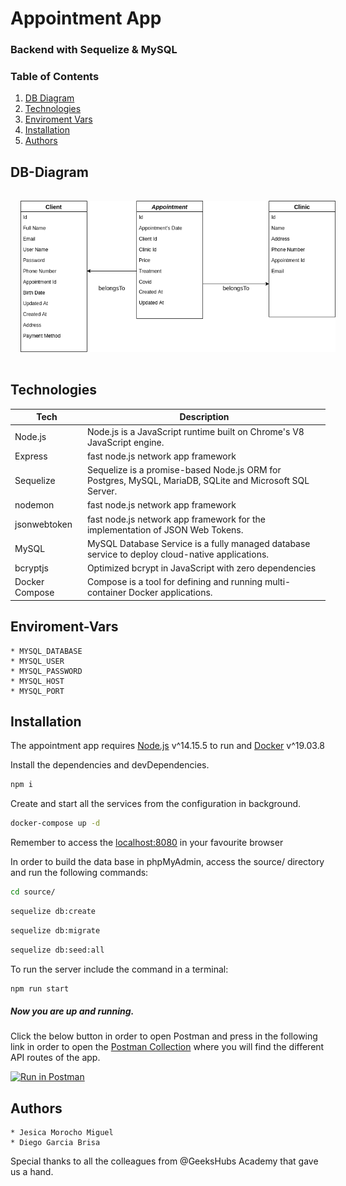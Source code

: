 # Appointment App
### Backend with Sequelize & MySQL


### Table of Contents
1. [DB Diagram](#DB-Diagram)
2. [Technologies](#Technologies)
3. [Enviroment Vars](#Enviroment-Vars)
4. [Installation](#Installation)
5. [Authors](#Authors)

## DB-Diagram
<img src="./data/img/clinicDiagram.png"
     style="margin: 1rem;" />



## Technologies

| Tech | Description |
| ---- | ---- |
| Node.js | Node.js is a JavaScript runtime built on Chrome's V8 JavaScript engine. |
| Express | fast node.js network app framework |
| Sequelize | Sequelize is a promise-based Node.js ORM for Postgres, MySQL, MariaDB, SQLite and Microsoft SQL Server.|
| nodemon | fast node.js network app framework |
| jsonwebtoken | fast node.js network app framework for the implementation of JSON Web Tokens. |
| MySQL | MySQL Database Service is a fully managed database service to deploy cloud-native applications.|
| bcryptjs | Optimized bcrypt in JavaScript with zero dependencies|
| Docker Compose | Compose is a tool for defining and running multi-container Docker applications.|

## Enviroment-Vars

    * MYSQL_DATABASE
    * MYSQL_USER
    * MYSQL_PASSWORD
    * MYSQL_HOST
    * MYSQL_PORT


## Installation

The appointment app requires [Node.js](https://nodejs.org/) v^14.15.5 to run and [Docker](https://www.docker.com/) v^19.03.8

Install the dependencies and devDependencies.

```sh
npm i
```
Create and start all the services from the configuration in background.
```sh
docker-compose up -d
```
Remember to access the [localhost:8080](http://localhost:8080/) in your favourite browser

In order to build the data base in phpMyAdmin, access the source/ directory and run the following commands:

```sh
cd source/
```
```sh
sequelize db:create
```
```sh
sequelize db:migrate
```
```sh
sequelize db:seed:all
```
To run the server include the command in a terminal:
```sh
npm run start
```
##### Now you are up and running.

Click the below button in order to open Postman and press in the following link in order to open the [Postman Collection](https://documenter.getpostman.com/view/14551432/Tz5jfLYs) where you will find the different API routes of the app.


[![Run in Postman](https://run.pstmn.io/button.svg)](https://app.getpostman.com/run-collection/20f1441c147d9fec8c3b)

## Authors

    * Jesica Morocho Miguel
    * Diego Garcia Brisa

Special thanks to all the colleagues from @GeeksHubs Academy that gave us a hand.


